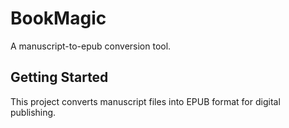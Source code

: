 # BookMagic

A manuscript-to-epub conversion tool.

## Getting Started

This project converts manuscript files into EPUB format for digital publishing. 